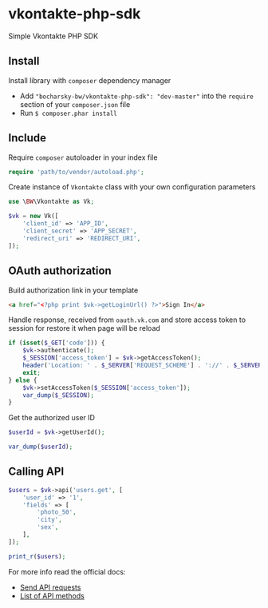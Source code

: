 vkontakte-php-sdk
=================

Simple Vkontakte PHP SDK

Install
-------

Install library with `composer` dependency manager

- Add `"bocharsky-bw/vkontakte-php-sdk": "dev-master"` into the `require` section of your `composer.json` file
- Run `$ composer.phar install`

Include
-------

Require `composer` autoloader in your index file

```php
require 'path/to/vendor/autoload.php';
```

Create instance of `Vkontakte` class with your own configuration parameters

```php
use \BW\Vkontakte as Vk;

$vk = new Vk([
    'client_id' => 'APP_ID',
    'client_secret' => 'APP_SECRET',
    'redirect_uri' => 'REDIRECT_URI',
]);
```

OAuth authorization
-------------------

Build authorization link in your template

```html
<a href="<?php print $vk->getLoginUrl() ?>">Sign In</a>
```

Handle response, received from `oauth.vk.com` and store access token to session
for restore it when page will be reload

```php
if (isset($_GET['code'])) {
    $vk->authenticate();
    $_SESSION['access_token'] = $vk->getAccessToken();
    header('Location: ' . $_SERVER['REQUEST_SCHEME'] . '://' . $_SERVER['HTTP_HOST'] . $_SERVER['PHP_SELF']);
    exit;
} else {
    $vk->setAccessToken($_SESSION['access_token']);
    var_dump($_SESSION);
}
```

Get the authorized user ID

```php
$userId = $vk->getUserId();

var_dump($userId);
```

Calling API
-----------

```php
$users = $vk->api('users.get', [
    'user_id' => '1',
    'fields' => [
        'photo_50',
        'city',
        'sex',
    ],
]);

print_r($users);
```

For more info read the official docs:
- [Send API requests](https://vk.com/dev/api_requests)
- [List of API methods](https://vk.com/dev/methods)
